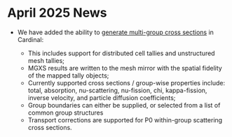 # April 2025 News

- We have added the ability to [generate multi-group cross sections](SetupMGXSAction.md) in Cardinal:

  - This includes support for distributed cell tallies and unstructured mesh tallies;
  - MGXS results are written to the mesh mirror with the spatial fidelity of the mapped tally objects;
  - Currently supported cross sections / group-wise properties include: total, absorption, nu-scattering, nu-fission, chi, kappa-fission, inverse velocity, and particle diffusion coefficients;
  - Group boundaries can either be supplied, or selected from a list of common group structures
  - Transport corrections are supported for P0 within-group scattering cross sections.
